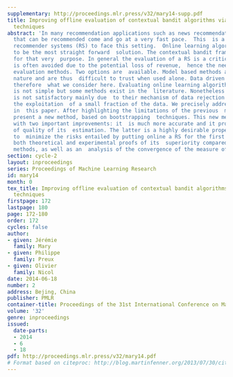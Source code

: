 ```yaml
---
supplementary: http://proceedings.mlr.press/v32/mary14-supp.pdf
title: Improving offline evaluation of contextual bandit algorithms via bootstrapping
  techniques
abstract: 'In many recommendation applications such as news recommendation, the  items
  that can be recommended come and go at a very fast pace.  This  is a challenge for
  recommender systems (RS) to face this setting.  Online learning algorithms seem
  to be the most straight forward  solution. The contextual bandit framework was introduced
  for that very  purpose. In general the evaluation of a RS is a critical issue. Live  evaluation
  is often avoided due to the potential loss of revenue,  hence the need for offline
  evaluation methods. Two options are  available. Model based methods are biased by
  nature and are thus  difficult to trust when used alone. Data driven methods are
  therefore  what we consider here. Evaluating online learning algorithms with past  data
  is not simple but some methods exist in the  literature. Nonetheless their accuracy
  is not satisfactory mainly due  to their mechanism of data rejection that only allow
  the exploitation  of a small fraction of the data. We precisely address this issue
  in  this paper. After highlighting the limitations of the previous  methods, we
  present a new method, based on bootstrapping  techniques. This new method comes
  with two important improvements: it  is much more accurate and it provides a measure
  of quality of its  estimation. The latter is a highly desirable property in order
  to  minimize the risks entailed by putting online a RS for the first  time. We provide
  both theoretical and experimental proofs of its  superiority compared to state-of-the-art
  methods, as well as an  analysis of the convergence of the measure of quality.'
section: cycle-2
layout: inproceedings
series: Proceedings of Machine Learning Research
id: mary14
month: 0
tex_title: Improving offline evaluation of contextual bandit algorithms via bootstrapping
  techniques
firstpage: 172
lastpage: 180
page: 172-180
order: 172
cycles: false
author:
- given: Jérémie
  family: Mary
- given: Philippe
  family: Preux
- given: Olivier
  family: Nicol
date: 2014-06-18
number: 2
address: Bejing, China
publisher: PMLR
container-title: Proceedings of the 31st International Conference on Machine Learning
volume: '32'
genre: inproceedings
issued:
  date-parts:
  - 2014
  - 6
  - 18
pdf: http://proceedings.mlr.press/v32/mary14.pdf
# Format based on citeproc: http://blog.martinfenner.org/2013/07/30/citeproc-yaml-for-bibliographies/
---
```

